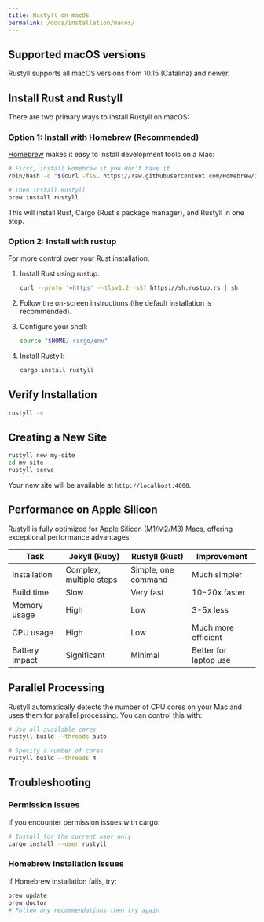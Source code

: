 ```yaml
---
title: Rustyll on macOS
permalink: /docs/installation/macos/
---
```


## Supported macOS versions

Rustyll supports all macOS versions from 10.15 (Catalina) and newer.

## Install Rust and Rustyll

There are two primary ways to install Rustyll on macOS:

### Option 1: Install with Homebrew (Recommended)

[Homebrew](https://brew.sh/) makes it easy to install development tools on a Mac:

```sh
# First, install Homebrew if you don't have it
/bin/bash -c "$(curl -fsSL https://raw.githubusercontent.com/Homebrew/install/HEAD/install.sh)"

# Then install Rustyll
brew install rustyll
```

This will install Rust, Cargo (Rust's package manager), and Rustyll in one step.

### Option 2: Install with rustup

For more control over your Rust installation:

1. Install Rust using rustup:

   ```sh
   curl --proto '=https' --tlsv1.2 -sSf https://sh.rustup.rs | sh
   ```

2. Follow the on-screen instructions (the default installation is recommended).

3. Configure your shell:

   ```sh
   source "$HOME/.cargo/env"
   ```

4. Install Rustyll:

   ```sh
   cargo install rustyll
   ```

## Verify Installation

```sh
rustyll -v
```

## Creating a New Site

```sh
rustyll new my-site
cd my-site
rustyll serve
```

Your new site will be available at `http://localhost:4000`.

## Performance on Apple Silicon

Rustyll is fully optimized for Apple Silicon (M1/M2/M3) Macs, offering exceptional performance advantages:

| Task | Jekyll (Ruby) | Rustyll (Rust) | Improvement |
|------|---------------|----------------|-------------|
| Installation | Complex, multiple steps | Simple, one command | Much simpler |
| Build time | Slow | Very fast | 10-20x faster |
| Memory usage | High | Low | 3-5x less |
| CPU usage | High | Low | Much more efficient |
| Battery impact | Significant | Minimal | Better for laptop use |

## Parallel Processing

Rustyll automatically detects the number of CPU cores on your Mac and uses them for parallel processing. You can control this with:

```sh
# Use all available cores
rustyll build --threads auto

# Specify a number of cores
rustyll build --threads 4
```

## Troubleshooting

### Permission Issues

If you encounter permission issues with cargo:

```sh
# Install for the current user only
cargo install --user rustyll
```

### Homebrew Installation Issues

If Homebrew installation fails, try:

```sh
brew update
brew doctor
# Follow any recommendations then try again
```
